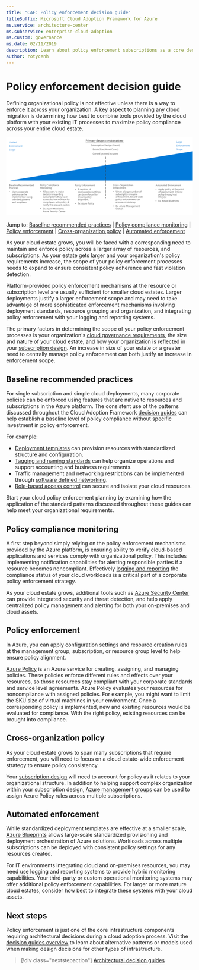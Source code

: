 ```yaml
---
title: "CAF: Policy enforcement decision guide" 
titleSuffix: Microsoft Cloud Adoption Framework for Azure
ms.service: architecture-center
ms.subservice: enterprise-cloud-adoption
ms.custom: governance
ms.date: 02/11/2019
description: Learn about policy enforcement subscriptions as a core design priority in Azure migrations.
author: rotycenh
---
```


# Policy enforcement decision guide

Defining organizational policy is not effective unless there is a way to enforce it across your organization. A key aspect to planning any cloud migration is determining how best to combine tools provided by the cloud platform with your existing IT processes to maximize policy compliance across your entire cloud estate.

![Plotting policy enforcement options from least to most complex, aligned with jump links below](../../_images/discovery-guides/discovery-guide-policy-enforcement.png)

Jump to: [Baseline recommended practices](#baseline-recommended-practices) | [Policy compliance monitoring](#policy-compliance-monitoring) | [Policy enforcement](#policy-enforcement) | [Cross-organization policy](#cross-organization-policy) | [Automated enforcement](#automated-enforcement)

As your cloud estate grows, you will be faced with a corresponding need to maintain and enforce policy across a larger array of resources, and subscriptions. As your estate gets larger and your organization's policy requirements increase, the scope of your policy enforcement processes needs to expand to ensure consistent policy adherence and fast violation detection.

Platform-provided policy enforcement mechanisms at the resource or subscription level are usually sufficient for smaller cloud estates. Larger deployments justify a larger enforcement scope and may need to take advantage of more sophisticated enforcement mechanisms involving deployment standards, resource grouping and organization, and integrating policy enforcement with your logging and reporting systems.

The primary factors in determining the scope of your policy enforcement processes is your organization's [cloud governance requirements](/azure/architecture/cloud-adoption/governance/overview), the size and nature of your cloud estate, and how your organization is reflected in your [subscription design](../subscriptions/index.md). An increase in size of your estate or a greater need to centrally manage policy enforcement can both  justify an increase in enforcement scope.

## Baseline recommended practices

For single subscription and simple cloud deployments, many corporate policies can be enforced using features that are native to resources and subscriptions in the Azure platform. The consistent use of the patterns discussed throughout the Cloud Adoption Framework [decision guides](../index.md) can help establish a baseline level of policy compliance without specific investment in policy enforcement.

For example:

- [Deployment templates](../resource-consistency/index.md) can provision resources with standardized structure and configuration.
- [Tagging and naming standards](../resource-tagging/index.md) can help organize operations and support accounting and business requirements.
- Traffic management and networking restrictions can be implemented through [software defined networking](../software-defined-network/index.md).
- [Role-based access control](../identity/index.md) can secure and isolate your cloud resources.

Start your cloud policy enforcement planning by examining how the application of the standard patterns discussed throughout these guides can help meet your organizational requirements.

## Policy compliance monitoring

A first step beyond simply relying on the policy enforcement mechanisms provided by the Azure platform, is ensuring ability to verify cloud-based applications and services comply with organizational policy. This includes implementing notification capabilities for alerting responsible parties if a resource becomes noncompliant.  Effectively [logging and reporting](../log-and-report/index.md) the compliance status of your cloud workloads is a critical part of a corporate policy enforcement strategy.

As your cloud estate grows, additional tools such as [Azure Security Center](/azure/security-center) can provide integrated security and threat detection, and help apply centralized policy management and alerting for both your on-premises and cloud assets.

## Policy enforcement

In Azure, you can apply configuration settings and resource creation rules at the management group, subscription, or resource group level to help ensure policy alignment.

[Azure Policy](/azure/governance/policy/overview) is an Azure service for creating, assigning, and managing policies. These policies enforce different rules and effects over your resources, so those resources stay compliant with your corporate standards and service level agreements. Azure Policy evaluates your resources for noncompliance with assigned policies. For example, you might want to limit the SKU size of virtual machines in your environment. Once a corresponding policy is implemented, new and existing resources would be evaluated for compliance. With the right policy, existing resources can be brought into compliance.

## Cross-organization policy

As your cloud estate grows to span many subscriptions that require enforcement, you will need to focus on a cloud estate-wide enforcement strategy to ensure policy consistency.

Your [subscription design](../subscriptions/index.md) will need to account for policy as it relates to your organizational structure. In addition to helping support complex organization within your subscription design, [Azure management groups](../subscriptions/index.md#management-groups) can be used to assign Azure Policy rules across multiple subscriptions.

## Automated enforcement

While standardized deployment templates are effective at a smaller scale, [Azure Blueprints](/azure/governance/blueprints/overview) allows large-scale standardized provisioning and deployment orchestration of Azure solutions. Workloads across multiple subscriptions can be deployed with consistent policy settings for any resources created.

For IT environments integrating cloud and on-premises resources, you may need use logging and reporting systems to provide hybrid monitoring capabilities. Your third-party or custom operational monitoring systems may offer additional policy enforcement capabilities. For larger or more mature cloud estates, consider how best to integrate these systems with your cloud assets.

## Next steps

Policy enforcement is just one of the core infrastructure components requiring architectural decisions during a cloud adoption process. Visit the [decision guides overview](../index.md) to learn about alternative patterns or models used when making design decisions for other types of infrastructure.

> [!div class="nextstepaction"]
> [Architectural decision guides](../index.md)
